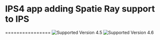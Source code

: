 # IPS4 app adding Spatie Ray support to IPS
================
![Supported Version 4.5](https://img.shields.io/badge/IPS-4.5-green)  ![Supported Version 4.6](https://img.shields.io/badge/IPS-4.6-green)
